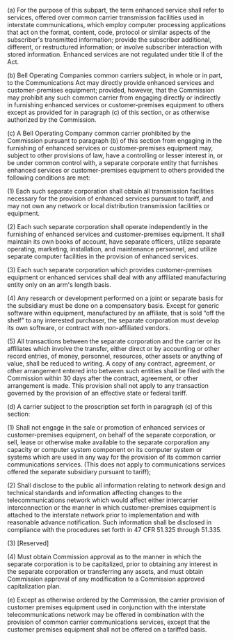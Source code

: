 (a) For the purpose of this subpart, the term enhanced service shall refer to services, offered over common carrier transmission facilities used in interstate communications, which employ computer processing applications that act on the format, content, code, protocol or similar aspects of the subscriber's transmitted information; provide the subscriber additional, different, or restructured information; or involve subscriber interaction with stored information. Enhanced services are not regulated under title II of the Act.

(b) Bell Operating Companies common carriers subject, in whole or in part, to the Communications Act may directly provide enhanced services and customer-premises equipment; provided, however, that the Commission may prohibit any such common carrier from engaging directly or indirectly in furnishing enhanced services or customer-premises equipment to others except as provided for in paragraph (c) of this section, or as otherwise authorized by the Commission.

(c) A Bell Operating Company common carrier prohibited by the Commission pursuant to paragraph (b) of this section from engaging in the furnishing of enhanced services or customer-premises equipment may, subject to other provisions of law, have a controlling or lesser interest in, or be under common control with, a separate corporate entity that furnishes enhanced services or customer-premises equipment to others provided the following conditions are met:

(1) Each such separate corporation shall obtain all transmission facilities necessary for the provision of enhanced services pursuant to tariff, and may not own any network or local distribution transmission facilities or equipment.

(2) Each such separate corporation shall operate independently in the furnishing of enhanced services and customer-premises equipment. It shall maintain its own books of account, have separate officers, utilize separate operating, marketing, installation, and maintenance personnel, and utilize separate computer facilities in the provision of enhanced services.

(3) Each such separate corporation which provides customer-premises equipment or enhanced services shall deal with any affiliated manufacturing entity only on an arm's length basis.

(4) Any research or development performed on a joint or separate basis for the subsidiary must be done on a compensatory basis. Except for generic software within equipment, manufactured by an affiliate, that is sold “off the shelf” to any interested purchaser, the separate corporation must develop its own software, or contract with non-affiliated vendors.

(5) All transactions between the separate corporation and the carrier or its affiliates which involve the transfer, either direct or by accounting or other record entries, of money, personnel, resources, other assets or anything of value, shall be reduced to writing. A copy of any contract, agreement, or other arrangement entered into between such entities shall be filed with the Commission within 30 days after the contract, agreement, or other arrangement is made. This provision shall not apply to any transaction governed by the provision of an effective state or federal tariff.

(d) A carrier subject to the proscription set forth in paragraph (c) of this section:

(1) Shall not engage in the sale or promotion of enhanced services or customer-premises equipment, on behalf of the separate corporation, or sell, lease or otherwise make available to the separate corporation any capacity or computer system component on its computer system or systems which are used in any way for the provision of its common carrier communications services. (This does not apply to communications services offered the separate subsidiary pursuant to tariff);

(2) Shall disclose to the public all information relating to network design and technical standards and information affecting changes to the telecommunications network which would affect either intercarrier interconnection or the manner in which customer-premises equipment is attached to the interstate network prior to implementation and with reasonable advance notification. Such information shall be disclosed in compliance with the procedures set forth in 47 CFR 51.325 through 51.335.

(3) [Reserved]

(4) Must obtain Commission approval as to the manner in which the separate corporation is to be capitalized, prior to obtaining any interest in the separate corporation or transferring any assets, and must obtain Commission approval of any modification to a Commission approved capitalization plan.

(e) Except as otherwise ordered by the Commission, the carrier provision of customer premises equipment used in conjunction with the interstate telecommunications network may be offered in combination with the provision of common carrier communications services, except that the customer premises equipment shall not be offered on a tariffed basis.

